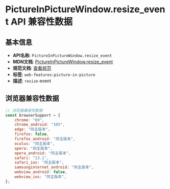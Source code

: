 # PictureInPictureWindow.resize_event API 兼容性数据

## 基本信息

- **API名称**: `PictureInPictureWindow.resize_event`
- **MDN文档**: [PictureInPictureWindow.resize_event](https://developer.mozilla.org/docs/Web/API/PictureInPictureWindow/resize_event)
- **规范文档**: [查看规范](https://w3c.github.io/picture-in-picture/#eventdef-pictureinpicturewindow-resize,https://w3c.github.io/picture-in-picture/#dom-pictureinpicturewindow-onresize)
- **标签**: `web-features:picture-in-picture`
- **描述**: `resize` event

## 浏览器兼容性数据

```javascript
// 浏览器兼容性数据
const browserSupport = {
    chrome: "69",
    chrome_android: "105",
    edge: "同主版本",
    firefox: false,
    firefox_android: "同主版本",
    oculus: "同主版本",
    opera: "同主版本",
    opera_android: "同主版本",
    safari: "13.1",
    safari_ios: "同主版本",
    samsunginternet_android: "同主版本",
    webview_android: false,
    webview_ios: "同主版本",
};

```

